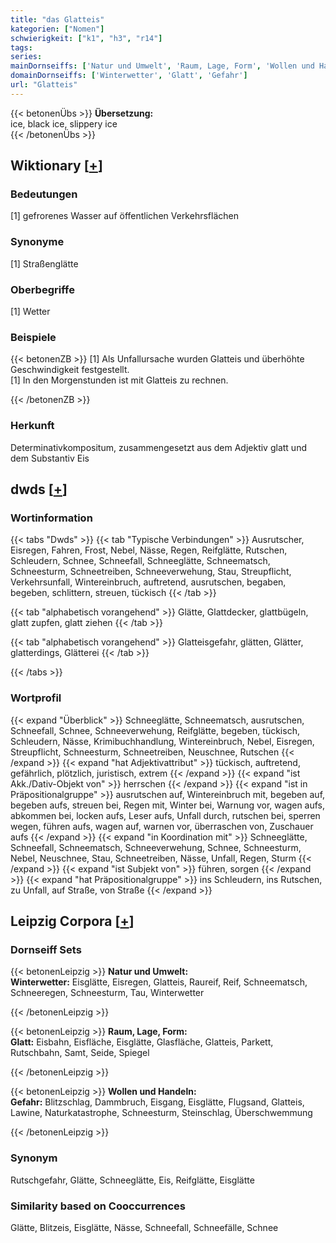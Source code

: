 ```yaml
---
title: "das Glatteis"
kategorien: ["Nomen"]
schwierigkeit: ["k1", "h3", "r14"]
tags:
series:
mainDornseiffs: ['Natur und Umwelt', 'Raum, Lage, Form', 'Wollen und Handeln']
domainDornseiffs: ['Winterwetter', 'Glatt', 'Gefahr']
url: "Glatteis"
---
```


{{< betonenÜbs >}}
**Übersetzung:**  
ice, black ice, slippery ice  
{{< /betonenÜbs >}}

## Wiktionary [[+](https://de.wiktionary.org/wiki/Glatteis)]

### Bedeutungen
[1] gefrorenes Wasser auf öffentlichen Verkehrsflächen  

### Synonyme
[1] Straßenglätte  

### Oberbegriffe
[1] Wetter  

### Beispiele
{{< betonenZB >}}
[1] Als Unfallursache wurden Glatteis und überhöhte Geschwindigkeit festgestellt.  
[1] In den Morgenstunden ist mit Glatteis zu rechnen.  

{{< /betonenZB >}}
### Herkunft
Determinativkompositum, zusammengesetzt aus dem Adjektiv glatt und dem Substantiv Eis  



## dwds [[+](https://www.dwds.de/wb/Glatteis)]

### Wortinformation
{{< tabs "Dwds" >}}
{{< tab "Typische Verbindungen" >}}
Ausrutscher, Eisregen, Fahren, Frost, Nebel, Nässe, Regen, Reifglätte, Rutschen, Schleudern, Schnee, Schneefall, Schneeglätte, Schneematsch, Schneesturm, Schneetreiben, Schneeverwehung, Stau, Streupflicht, Verkehrsunfall, Wintereinbruch, auftretend, ausrutschen, begaben, begeben, schlittern, streuen, tückisch
{{< /tab >}}

{{< tab "alphabetisch vorangehend" >}}
Glätte, Glattdecker, glattbügeln, glatt zupfen, glatt ziehen
{{< /tab >}}

{{< tab "alphabetisch vorangehend" >}}
Glatteisgefahr, glätten, Glätter, glatterdings, Glätterei
{{< /tab >}}

{{< /tabs >}}

### Wortprofil
{{< expand "Überblick" >}} Schneeglätte, Schneematsch, ausrutschen, Schneefall, Schnee, Schneeverwehung, Reifglätte, begeben, tückisch, Schleudern, Nässe, Krimibuchhandlung, Wintereinbruch, Nebel, Eisregen, Streupflicht, Schneesturm, Schneetreiben, Neuschnee, Rutschen {{< /expand >}}
{{< expand "hat Adjektivattribut" >}} tückisch, auftretend, gefährlich, plötzlich, juristisch, extrem {{< /expand >}}
{{< expand "ist Akk./Dativ-Objekt von" >}} herrschen {{< /expand >}}
{{< expand "ist in Präpositionalgruppe" >}} ausrutschen auf, Wintereinbruch mit, begeben auf, begeben aufs, streuen bei, Regen mit, Winter bei, Warnung vor, wagen aufs, abkommen bei, locken aufs, Leser aufs, Unfall durch, rutschen bei, sperren wegen, führen aufs, wagen auf, warnen vor, überraschen von, Zuschauer aufs {{< /expand >}}
{{< expand "in Koordination mit" >}} Schneeglätte, Schneefall, Schneematsch, Schneeverwehung, Schnee, Schneesturm, Nebel, Neuschnee, Stau, Schneetreiben, Nässe, Unfall, Regen, Sturm {{< /expand >}}
{{< expand "ist Subjekt von" >}} führen, sorgen {{< /expand >}}
{{< expand "hat Präpositionalgruppe" >}} ins Schleudern, ins Rutschen, zu Unfall, auf Straße, von Straße {{< /expand >}}

## Leipzig Corpora [[+](https://corpora.uni-leipzig.de/en/res?word=Glatteis&corpusId=deu_newscrawl-public_2018)]

### Dornseiff Sets
{{< betonenLeipzig >}}
**Natur und Umwelt:**  
**Winterwetter:** Eisglätte, Eisregen, Glatteis, Raureif, Reif, Schneematsch, Schneeregen, Schneesturm, Tau, Winterwetter  

{{< /betonenLeipzig >}}


{{< betonenLeipzig >}}
**Raum, Lage, Form:**  
**Glatt:** Eisbahn, Eisfläche, Eisglätte, Glasfläche, Glatteis, Parkett, Rutschbahn, Samt, Seide, Spiegel  

{{< /betonenLeipzig >}}


{{< betonenLeipzig >}}
**Wollen und Handeln:**  
**Gefahr:** Blitzschlag, Dammbruch, Eisgang, Eisglätte, Flugsand, Glatteis, Lawine, Naturkatastrophe, Schneesturm, Steinschlag, Überschwemmung  

{{< /betonenLeipzig >}}

### Synonym
Rutschgefahr, Glätte, Schneeglätte, Eis, Reifglätte, Eisglätte


### Similarity based on Cooccurrences
Glätte, Blitzeis, Eisglätte, Nässe, Schneefall, Schneefälle, Schnee

